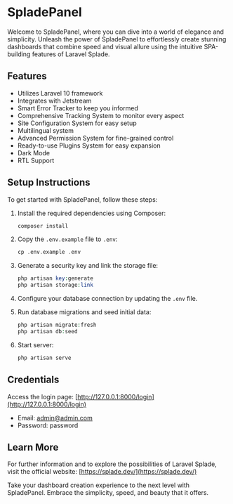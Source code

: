 
# SpladePanel

Welcome to SpladePanel, where you can dive into a world of elegance and simplicity. Unleash the power of SpladePanel to effortlessly create stunning dashboards that combine speed and visual allure using the intuitive SPA-building features of Laravel Splade.

## Features

-   Utilizes Laravel 10 framework
-   Integrates with Jetstream
-   Smart Error Tracker to keep you informed
-   Comprehensive Tracking System to monitor every aspect
-   Site Configuration System for easy setup
-   Multilingual system
-   Advanced Permission System for fine-grained control
-   Ready-to-use Plugins System for easy expansion
-   Dark Mode
-   RTL Support

## Setup Instructions

To get started with SpladePanel, follow these steps:

1.  Install the required dependencies using Composer:

    ```php
    composer install
    ```
2. Copy the `.env.example` file to `.env`:

    ```php
    cp .env.example .env
    ```

3. Generate a security key and link the storage file:

    ```php
    php artisan key:generate
    php artisan storage:link
    ```
5.  Configure your database connection by updating the `.env` file.
6.  Run database migrations and seed initial data:

    ```php
    php artisan migrate:fresh
	php artisan db:seed
     ```
8. Start server:
    ```php
    php artisan serve
     ```
## Credentials

Access the login page: [http://127.0.0.1:8000/login](http://127.0.0.1:8000/login)

-   Email: [admin@admin.com](mailto:admin@admin.com)
-   Password: password

## Learn More

For further information and to explore the possibilities of Laravel Splade, visit the official website: [https://splade.dev/](https://splade.dev/)

Take your dashboard creation experience to the next level with SpladePanel. Embrace the simplicity, speed, and beauty that it offers.
